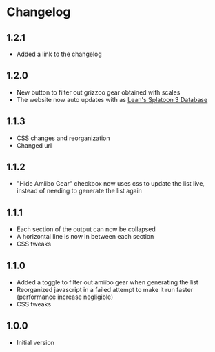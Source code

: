 # Changelog
## 1.2.1
- Added a link to the changelog
## 1.2.0
- New button to filter out grizzco gear obtained with scales
- The website now auto updates with as [Lean's Splatoon 3 Database](https://leanny.github.io/splat3/database.html)
## 1.1.3
- CSS changes and reorganization
- Changed url
## 1.1.2
- "Hide Amiibo Gear" checkbox now uses css to update the list live, instead of needing to generate the list again
## 1.1.1
- Each section of the output can now be collapsed
- A horizontal line is now in between each section
- CSS tweaks
## 1.1.0
- Added a toggle to filter out amiibo gear when generating the list
- Reorganized javascript in a failed attempt to make it run faster (performance increase negligible)
- CSS tweaks
## 1.0.0
- Initial version
